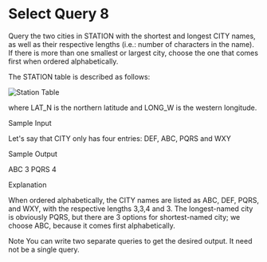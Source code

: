 # Select Query 8
Query the two cities in STATION with the shortest and longest CITY names, as well as their respective lengths (i.e.: number of characters in the name). If there is more than one smallest or largest city, choose the one that comes first when ordered alphabetically.

The STATION table is described as follows:

![Station Table](https://s3.amazonaws.com/hr-challenge-images/9336/1449345840-5f0a551030-Station.jpg)

where LAT_N is the northern latitude and LONG_W is the western longitude.

Sample Input

Let's say that CITY only has four entries: DEF, ABC, PQRS and WXY

Sample Output

ABC 3
PQRS 4

Explanation

When ordered alphabetically, the CITY names are listed as ABC, DEF, PQRS, and WXY, with the respective lengths 3,3,4 and 3. The longest-named city is obviously PQRS, but there are 3 options for shortest-named city; we choose ABC, because it comes first alphabetically.

Note 
You can write two separate queries to get the desired output. It need not be a single query.